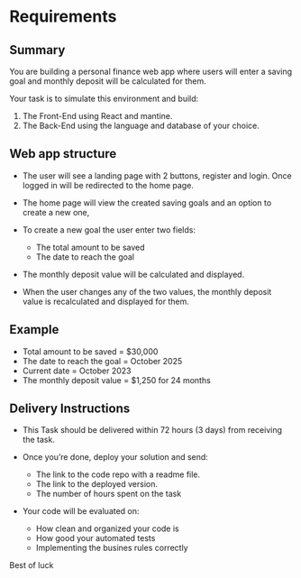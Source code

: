 # Requirements

## Summary

You are building a personal finance web app where users will enter a
saving goal and monthly deposit will be calculated for them.

Your task is to simulate this environment and build:

1. The Front-End using React and mantine.
2. The Back-End using the language and database of your choice.

## Web app structure

- The user will see a landing page with 2 buttons, register and login.
Once logged in will be redirected to the home page.

- The home page will view the created saving goals and an option
to create a new one,

- To create a new goal the user enter two fields:
  - The total amount to be saved
  - The date to reach the goal

- The monthly deposit value will be calculated and displayed.

- When the user changes any of the two values, the monthly
deposit value is recalculated and displayed for them.

## Example
- Total amount to be saved = $30,000
- The date to reach the goal = October 2025
- Current date = October 2023
- The monthly deposit value = $1,250 for 24 months

## Delivery Instructions

- This Task should be delivered within 72 hours (3 days) from
receiving the task.

- Once you’re done, deploy your solution and send:
  - The link to the code repo with a readme file.
  - The link to the deployed version.
  - The number of hours spent on the task

- Your code will be evaluated on:
  - How clean and organized your code is
  - How good your automated tests
  - Implementing the busines rules correctly

Best of luck